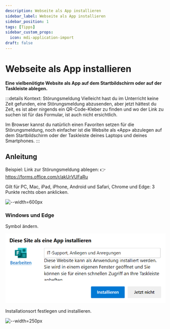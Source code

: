 ```yaml
---
description: Webseite als App installieren
sidebar_label: Webseite als App installieren
sidebar_position: 1
tags: [Tipps]
sidebar_custom_props:
  icon: mdi-application-import
draft: false
---
```


# Webseite als App installieren

**Eine vielbenötigte Website als App auf dem Startbildschirm oder auf der Taskleiste ablegen.**

:::details Kontext: Störungsmeldung
Vielleicht hast du im Unterricht keine Zeit gefunden, eine Störungsmeldung abzusenden, aber jetzt hättest du Zeit, es ist aber nirgends ein QR-Code-Kleber zu finden und wo der Link zu suchen ist für das Formular, ist auch nicht ersichtlich. 

Im Browser kannst du natürlich einen Favoriten setzen für die Störungsmeldung, noch einfacher ist die Website als «App» abzulegen auf dem Startbildschirm oder der Taskleiste deines Laptops und deines Smartphones.
:::

## Anleitung

Beispiel: Link zur Störungsmeldung ablegen: 👉 https://forms.office.com/r/akUrVUFaRu

Gilt für PC, Mac, iPad, iPhone, Android und Safari, Chrome und Edge: 3 Punkte rechts oben anklicken.

<BrowserWindow browser="edge" url="https://forms.office.com/r/akUrVUFaRu" >

![--width=600px](images/edge-app-installieren.png)

### Windows und Edge

Symbol ändern.

![--width=250px](images/win-app-symbol.png)

Installationsort festlegen und installieren.

![--width=250px](images/win-app-zulassen.png)

</BrowserWindow>

